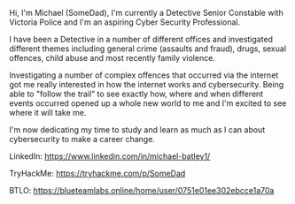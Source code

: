 Hi, I'm Michael (SomeDad), I'm currently a Detective Senior Constable with Victoria Police and I'm an aspiring Cyber Security Professional. 

I have been a Detective in a number of different offices and investigated different themes including general crime (assaults and fraud), drugs, sexual offences, child abuse and most recently family violence. 

Investigating a number of complex offences that occurred via the internet got me really interested in how the internet works and cybersecurity. Being able to "follow the trail" to see exactly how, where and when different events occurred opened up a whole new world to me and I'm excited to see where it will take me. 

I'm now dedicating my time to study and learn as much as I can about cybersecurity to make a career change. 



LinkedIn: https://www.linkedin.com/in/michael-batley1/

TryHackMe: https://tryhackme.com/p/SomeDad

BTLO: https://blueteamlabs.online/home/user/0751e01ee302ebcce1a70a

